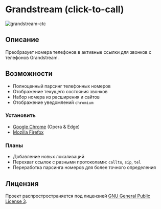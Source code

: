 # Grandstream (click-to-call)

![grandstream-ctc](https://i.postimg.cc/jdFKzY3m/grandstream-ctc.png)

## Описание

Преобразует номера телефонов в активные ссылки для звонков с телефонов Grandstream.

## Возможности

- Полноценный парсинг телефонных номеров
- Отображение текущего состояния звонков
- Набор номера из расширения и сайтов
- Отображение уведомлений `chromium`

### Установить

- [Google Chrome](https://chrome.google.com/webstore/detail/grandstream-click-to-call/gcmffhldcmblemadbaooobdopcbjkcpc) (Opera & Edge)
- [Mozilla Firefox](https://addons.mozilla.org/ru/firefox/addon/grandstream-ctc/)

### Планы

- Добавление новых локализаций
- Перехват ссылок с разными протоколами: `callto`, `sip`, `tel`
- Переработка парсинга номеров для более точного определения

## Лицензия

Проект распростространяется под лицензией [GNU General Public License 3](LICENSE).